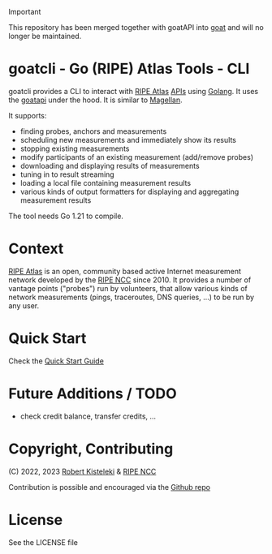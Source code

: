 > [!IMPORTANT]
> This repository has been merged together with goatAPI into [goat](https://github.com/robert-kisteleki/goat/) and will no longer be maintained.

# goatcli - Go (RIPE) Atlas Tools - CLI

goatcli provides a CLI to interact with [RIPE Atlas](https://atlas.ripe.net/) [APIs](https://atlas.ripe.net/api/v2/) using [Golang](https://go.dev/). It uses the [goatapi](https://github.com/robert-kisteleki/goatapi/) under the hood. It is similar to [Magellan](https://github.com/RIPE-NCC/ripe-atlas-tools).

It supports:
* finding probes, anchors and measurements
* scheduling new measurements and immediately show its results
* stopping existing measurements
* modify participants of an existing measurement (add/remove probes)
* downloading and displaying results of measurements
* tuning in to result streaming
* loading a local file containing measurement results
* various kinds of output formatters for displaying and aggregating measurement results

The tool needs Go 1.21 to compile.

# Context

[RIPE Atlas](https://atlas.ripe.net) is an open, community based active Internet
measurement network developed by the [RIPE NCC](https://www.ripe.net/) since 2010.
It provides a number of vantage points ("probes") run by volunteers, that allow
various kinds of network measurements (pings, traceroutes, DNS queries, ...) to
be run by any user.


# Quick Start

Check the [Quick Start Guide](doc/quickstart.md)

# Future Additions / TODO

* check credit balance, transfer credits, ...

# Copyright, Contributing

(C) 2022, 2023 [Robert Kisteleki](https://kistel.eu/) & [RIPE NCC](https://www.ripe.net)

Contribution is possible and encouraged via the [Github repo]("https://github.com/robert-kisteleki/goatcli/")

# License

See the LICENSE file
